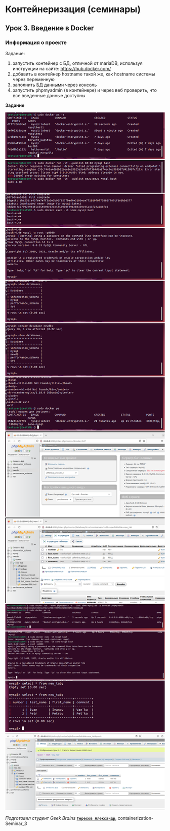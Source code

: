 ﻿# Контейнеризация (семинары)

## Урок 3. Введение в Docker

### **Информация о проекте**

Задание:
1) запустить контейнер с БД, отличной от mariaDB, используя инструкции на сайте: https://hub.docker.com/
2) добавить в контейнер hostname такой же, как hostname системы через переменную
3) заполнить БД данными через консоль
4) запустить phpmyadmin (в контейнере) и через веб проверить, что все введенные данные доступны


**Задание**


![lxc version](https://github.com/Terekhov-A-S/Containerization-Seminar_3/blob/main/source/2023-05-14%2022-16-03.png)
![lxc version](https://github.com/Terekhov-A-S/Containerization-Seminar_3/blob/main/source/2023-05-14%2022-24-19.png)
![lxc version](https://github.com/Terekhov-A-S/Containerization-Seminar_3/blob/main/source/2023-05-14%2022-43-16.png)
![lxc version](https://github.com/Terekhov-A-S/Containerization-Seminar_3/blob/main/source/2023-05-14%2022-55-49.png)
![lxc version](https://github.com/Terekhov-A-S/Containerization-Seminar_3/blob/main/source/2023-05-14%2022-56-42.png)
![lxc version](https://github.com/Terekhov-A-S/Containerization-Seminar_3/blob/main/source/2023-05-14%2022-57-22.png)
![lxc version](https://github.com/Terekhov-A-S/Containerization-Seminar_3/blob/main/source/2023-05-14%2023-04-17.png)
![lxc version](https://github.com/Terekhov-A-S/Containerization-Seminar_3/blob/main/source/2023-05-15%2000-19-37.png)
![lxc version](https://github.com/Terekhov-A-S/Containerization-Seminar_3/blob/main/source/2023-05-15%2000-22-54.png)
![lxc version](https://github.com/Terekhov-A-S/Containerization-Seminar_3/blob/main/source/2023-05-15%2000-23-19.png)
![lxc version](https://github.com/Terekhov-A-S/Containerization-Seminar_3/blob/main/source/2023-05-15%2000-25-10.png)
![lxc version](https://github.com/Terekhov-A-S/Containerization-Seminar_3/blob/main/source/2023-05-15%2000-34-14.png)
![lxc version](https://github.com/Terekhov-A-S/Containerization-Seminar_3/blob/main/source/2023-05-15%2000-34-30.png)







*Подготовил студент Geek Brains* [**`Терехов Александр`**](https://gb.ru/users/7696463), containerization-Seminar_3
